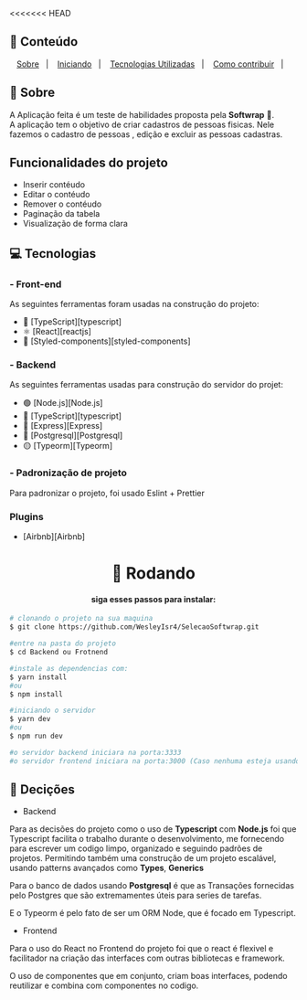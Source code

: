 <<<<<<< HEAD
## 📝 Conteúdo

<p align="center">
<a href="#about">Sobre</a>&nbsp;&nbsp;&nbsp;|&nbsp;&nbsp;&nbsp;
<a href="#tech">Iniciando</a>&nbsp;&nbsp;&nbsp;|&nbsp;&nbsp;&nbsp;
<a href="#decições">Tecnologias Utilizadas</a>&nbsp;&nbsp;&nbsp;|&nbsp;&nbsp;&nbsp;
<a href="#contribute">Como contribuir</a>&nbsp;&nbsp;&nbsp;|&nbsp;&nbsp;&nbsp;
</p>

## 🧐 Sobre <a name = "about"></a>

A Aplicação feita é um teste de habilidades proposta pela **Softwrap** :rocket:.<br/>
A aplicação tem o objetivo de criar cadastros de pessoas fisicas. Nele fazemos o cadastro de pessoas , edição e excluir as pessoas cadastras.<br/>

## Funcionalidades do projeto

- Inserir contéudo
- Editar o contéudo
- Remover o contéudo
- Paginação da tabela
- Visualização de forma clara

## 💻 Tecnologias <a name = "tech">

### - Front-end

As seguintes ferramentas foram usadas na construção do projeto:

- 🔵 [TypeScript][typescript]
- ⚛️ [React][reactjs]
- 💅 [Styled-components][styled-components]

### - Backend

As seguintes ferramentas usadas para construção do servidor do projet:

- 🟢 [Node.js][Node.js]
- 🔵 [TypeScript][typescript]
- 💪 [Express][Express]
- 🌌 [Postgresql][Postgresql]
- 🟡 [Typeorm][Typeorm]

### - Padronização de projeto

Para padronizar o projeto, foi usado Eslint + Prettier

### Plugins

- [Airbnb][Airbnb]

<div id="Rodando" align="center">
    <h1>🎲 Rodando</h1>
</div>

<div id="install" align="center">
    <h4>
        siga esses passos para instalar:
    </h4>
</div>

```bash
# clonando o projeto na sua maquina
$ git clone https://github.com/WesleyIsr4/SelecaoSoftwrap.git

#entre na pasta do projeto
$ cd Backend ou Frotnend

#instale as dependencias com:
$ yarn install
#ou
$ npm install

#iniciando o servidor
$ yarn dev
#ou
$ npm run dev

#o servidor backend iniciara na porta:3333
#o servidor frontend iniciara na porta:3000 (Caso nenhuma esteja usando essa porta)
```

## 🧐 Decições <a name = "decições"></a>

- Backend

Para as decisões do projeto como o uso de **Typescript** com **Node.js** foi que Typescript facilita o trabalho durante o desenvolvimento, me fornecendo para escrever um codigo limpo, organizado e seguindo padrões de projetos. Permitindo também uma construção de um projeto escalável, usando patterns avançados como **Types**, **Generics**

Para o banco de dados usando **Postgresql** é que as Transações fornecidas pelo Postgres que são extremamentes úteis para series de tarefas.

E o Typeorm é pelo fato de ser um ORM Node, que é focado em Typescript.

- Frontend

Para o uso do React no Frontend do projeto foi que o react é flexivel e facilitador na criação das interfaces com outras bibliotecas e framework.

O uso de componentes que em conjunto, criam boas interfaces, podendo reutilizar e combina com componentes no codigo.
